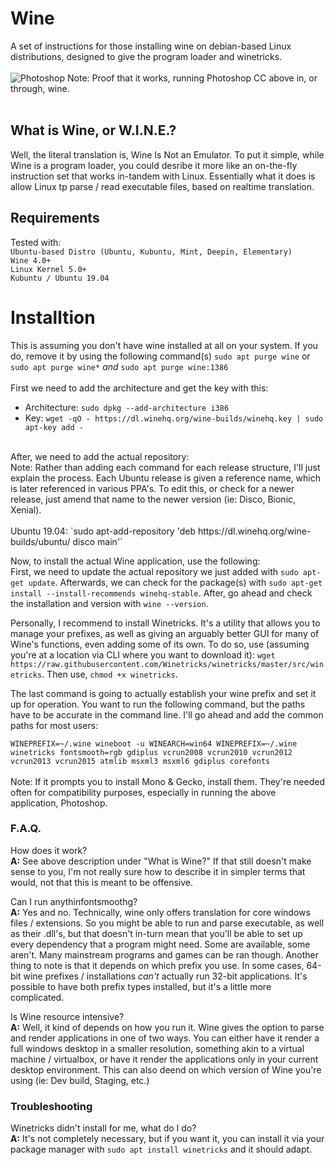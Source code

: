# Wine
A set of instructions for those installing wine on debian-based Linux distributions, designed to give the program loader and winetricks.<br>
<br>
![Photoshop](https://media.discordapp.net/attachments/510282789006868491/625562494618042379/unknown.png?width=972&height=547)
Note: Proof that it works, running Photoshop CC above in, or through, wine.
<br>
<br>
## What is Wine, or W.I.N.E.?
Well, the literal translation is, Wine Is Not an Emulator. To put it simple, while Wine is a program loader, you could desribe it more like an on-the-fly instruction set that works in-tandem with Linux. Essentially what it does is allow Linux tp parse / read executable files, based on realtime translation.

## Requirements
Tested with:<br>
`Ubuntu-based Distro (Ubuntu, Kubuntu, Mint, Deepin, Elementary)`<br>
`Wine 4.0+`<br>
`Linux Kernel 5.0+`<br>
`Kubuntu / Ubuntu 19.04`<br>
# Installtion
This is assuming you don't have wine installed at all on your system. If you do, remove it by using the following command(s) `sudo apt purge wine` or `sudo apt purge wine*` *and* `sudo apt purge wine:1386`<br>
<br>
First we need to add the architecture and get the key with this:<br>
* Architecture: `sudo dpkg --add-architecture i386`<br>
* Key: `wget -qO - https://dl.winehq.org/wine-builds/winehq.key | sudo apt-key add -`<br>
<br>
After, we need to add the actual repository:<br>
Note: Rather than adding each command for each release structure, I'll just explain the process. Each Ubuntu release is given a reference name, which is later referenced in various PPA's. To edit this, or check for a newer release, just amend that name to the newer version (ie: Disco, Bionic, Xenial).<br>
<br>
Ubuntu 19.04: `sudo apt-add-repository 'deb https://dl.winehq.org/wine-builds/ubuntu/ disco main'`<br>

Now, to install the actual Wine application, use the following:<br>
First, we need to update the actual repository we just added with `sudo apt-get update`. Afterwards, we can check for the package(s) with `sudo apt-get install --install-recommends winehq-stable`. After, go ahead and check the installation and version with `wine --version`.<br>

Personally, I recommend to install Winetricks. It's a utility that allows you to manage your prefixes, as well as giving an arguably better GUI for many of Wine's functions, even adding some of its own. To do so, use (assuming you're at a location via CLI where you want to download it): `wget  https://raw.githubusercontent.com/Winetricks/winetricks/master/src/winetricks`. Then use, `chmod +x winetricks`.

The last command is going to actually establish your wine prefix and set it up for operation. You want to run the following command, but the paths have to be accurate in the command line. I'll go ahead and add the common paths for most users:<br>

`WINEPREFIX=~/.wine wineboot -u WINEARCH=win64 WINEPREFIX=~/.wine winetricks fontsmooth=rgb gdiplus vcrun2008 vcrun2010 vcrun2012 vcrun2013 vcrun2015 atmlib msxml3 msxml6 gdiplus corefonts`<br>
<br>
Note: If it prompts you to install Mono & Gecko, install them. They're needed often for compatibility purposes, especially in running the above application, Photoshop.

### F.A.Q.
How does it work?<br>
**A:** See above description under "What is Wine?" If that still doesn't make sense to you, I'm not really sure how to describe it in simpler terms that would, not that this is meant to be offensive.

Can I run anythinfontsmoothg?<br>
**A:** Yes and no. Technically, wine only offers translation for core windows files / extensions. So you might be able to run and parse executable, as well as their .dll's, but that doesn't in-turn mean that you'll be able to set up every dependency that a program might need. Some are available, some aren't. Many mainstream programs and games can be ran though. Another thing to note is that it depends on which prefix you use. In some cases, 64-bit wine prefixes / installations *can't* actually run 32-bit applications. It's possible to have both prefix types installed, but it's a little more complicated.

Is Wine resource intensive?<br>
**A:** Well, it kind of depends on how you run it. Wine gives the option to parse and render applications in one of two ways. You can either have it render a full windows desktop in a smaller resolution, something akin to a virtual machine / virtualbox, or have it render the applications only in your current desktop environment. This can also deend on which version of Wine you're using (ie: Dev build, Staging, etc.)

### Troubleshooting
Winetricks didn't install for me, what do I do?<br>
**A:** It's not completely necessary, but if you want it, you can install it via your package manager with `sudo apt install winetricks` and it should adapt.
